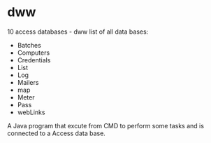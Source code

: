 # dww
10 access databases - dww
list of all data bases: 
  - Batches
  - Computers
  - Credentials
  - List
  - Log
  - Mailers
  - map
  - Meter
  - Pass
  - webLinks

A Java program that excute from CMD to perform some tasks and is connected to a Access data base.

